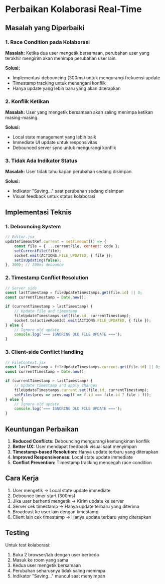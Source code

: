 # Perbaikan Kolaborasi Real-Time

## Masalah yang Diperbaiki

### 1. Race Condition pada Kolaborasi
**Masalah:** Ketika dua user mengetik bersamaan, perubahan user yang terakhir mengirim akan menimpa perubahan user lain.

**Solusi:**
- Implementasi debouncing (300ms) untuk mengurangi frekuensi update
- Timestamp tracking untuk menangani konflik
- Hanya update yang lebih baru yang akan diterapkan

### 2. Konflik Ketikan
**Masalah:** User yang mengetik bersamaan akan saling menimpa ketikan masing-masing.

**Solusi:**
- Local state management yang lebih baik
- Immediate UI update untuk responsivitas
- Debounced server sync untuk mengurangi konflik

### 3. Tidak Ada Indikator Status
**Masalah:** User tidak tahu kapan perubahan sedang disimpan.

**Solusi:**
- Indikator "Saving..." saat perubahan sedang disimpan
- Visual feedback untuk status kolaborasi

## Implementasi Teknis

### 1. Debouncing System
```javascript
// Editor.jsx
updateTimeoutRef.current = setTimeout(() => {
    const file = { ...currentFile, content: code };
    setCurrentFile(file);
    socket.emit(ACTIONS.FILE_UPDATED, { file });
    setIsUpdating(false);
}, 300); // 300ms debounce
```

### 2. Timestamp Conflict Resolution
```javascript
// Server side
const lastTimestamp = fileUpdateTimestamps.get(file.id) || 0;
const currentTimestamp = Date.now();

if (currentTimestamp > lastTimestamp) {
    // Update file and timestamp
    fileUpdateTimestamps.set(file.id, currentTimestamp);
    socket.to(activeRoomId).emit(ACTIONS.FILE_UPDATED, { file });
} else {
    // Ignore old update
    console.log('=== IGNORING OLD FILE UPDATE ===');
}
```

### 3. Client-side Conflict Handling
```javascript
// FileContext.jsx
const lastTimestamp = fileUpdateTimestamps.current.get(file.id) || 0;
const currentTimestamp = Date.now();

if (currentTimestamp > lastTimestamp) {
    // Update timestamp and apply changes
    fileUpdateTimestamps.current.set(file.id, currentTimestamp);
    setFiles(prev => prev.map(f => f.id === file.id ? file : f));
} else {
    // Ignore old update
    console.log('=== IGNORING OLD FILE UPDATE ===');
}
```

## Keuntungan Perbaikan

1. **Reduced Conflicts:** Debouncing mengurangi kemungkinan konflik
2. **Better UX:** User mendapat feedback visual saat menyimpan
3. **Timestamp-based Resolution:** Hanya update terbaru yang diterapkan
4. **Improved Responsiveness:** Local state update immediate
5. **Conflict Prevention:** Timestamp tracking mencegah race condition

## Cara Kerja

1. User mengetik → Local state update immediate
2. Debounce timer start (300ms)
3. Jika user berhenti mengetik → Kirim update ke server
4. Server cek timestamp → Hanya update terbaru yang diterima
5. Broadcast ke user lain dengan timestamp
6. Client lain cek timestamp → Hanya update terbaru yang diterapkan

## Testing

Untuk test kolaborasi:
1. Buka 2 browser/tab dengan user berbeda
2. Masuk ke room yang sama
3. Kedua user mengetik bersamaan
4. Perubahan seharusnya tidak saling menimpa
5. Indikator "Saving..." muncul saat menyimpan 